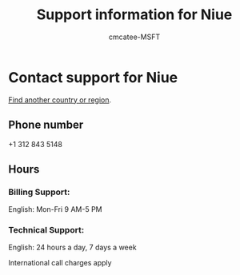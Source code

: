 ﻿---                                
title: Support information for Niue
author: cmcatee-MSFT
f1.keywords:
- NOCSH
ms.author: cmcatee
manager: mnirkhe
audience: Admin
ms.topic: reference
ms.service: o365-administration
ms.collection: Adm_Support
localization_priority: Priority
description: Learn how to contact support for your country or region.
ROBOTS: NOINDEX, NOFOLLOW
---

# Contact support for Niue

[Find another country or region](../contact-support-for-business-products.md).

## Phone number
+1 312 843 5148

## Hours
### Billing Support:

English: Mon-Fri 9 AM-5 PM

### Technical Support:

English: 24 hours a day, 7 days a week

International call charges apply